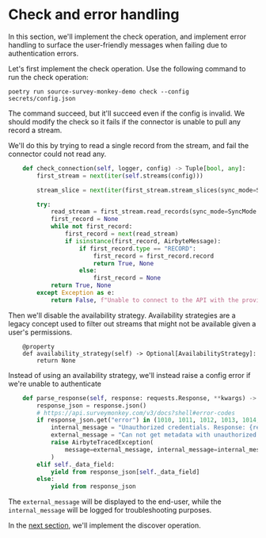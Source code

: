 # Check and error handling
In this section, we'll implement the check operation, and implement error handling to surface the user-friendly messages when failing due to authentication errors.

Let's first implement the check operation. Use the following command to run the check operation:
```
poetry run source-survey-monkey-demo check --config secrets/config.json
```

The command succeed, but it'll succeed even if the config is invalid. We should modify the check so it fails if the connector is unable to pull any record a stream.

We'll do this by trying to read a single record from the stream, and fail the connector could not read any.
```python
    def check_connection(self, logger, config) -> Tuple[bool, any]:
        first_stream = next(iter(self.streams(config)))

        stream_slice = next(iter(first_stream.stream_slices(sync_mode=SyncMode.full_refresh)))

        try:
            read_stream = first_stream.read_records(sync_mode=SyncMode.full_refresh, stream_slice=stream_slice)
            first_record = None
            while not first_record:
                first_record = next(read_stream)
                if isinstance(first_record, AirbyteMessage):
                    if first_record.type == "RECORD":
                        first_record = first_record.record
                        return True, None
                    else:
                        first_record = None
            return True, None
        except Exception as e:
            return False, f"Unable to connect to the API with the provided credentials - {str(e)}"
```

Then we'll disable the availability strategy. Availability strategies are a legacy concept used to filter out streams that might not be available given a user's permissions.
```
    @property
    def availability_strategy(self) -> Optional[AvailabilityStrategy]:
        return None

```

Instead of using an availability strategy, we'll instead raise a config error if we're unable to authenticate
```python
    def parse_response(self, response: requests.Response, **kwargs) -> Iterable[Mapping]:
        response_json = response.json()
        # https://api.surveymonkey.com/v3/docs?shell#error-codes
        if response_json.get("error") in (1010, 1011, 1012, 1013, 1014, 1015, 1016, 1017, 1018):
            internal_message = "Unauthorized credentials. Response: {response_json}"
            external_message = "Can not get metadata with unauthorized credentials. Try to re-authenticate in source settings."
            raise AirbyteTracedException(
                message=external_message, internal_message=internal_message, failure_type=FailureType.config_error
            )
        elif self._data_field:
            yield from response_json[self._data_field]
        else:
            yield from response_json
```

The `external_message` will be displayed to the end-user, while the `internal_message` will be logged for troubleshooting purposes.
            
In the [next section](./5-discover.md), we'll implement the discover operation.
